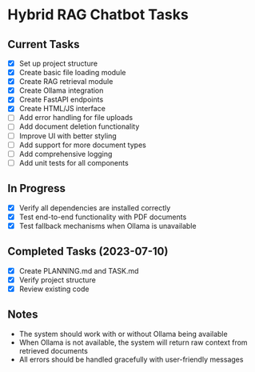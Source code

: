 # Hybrid RAG Chatbot Tasks

## Current Tasks

- [x] Set up project structure
- [x] Create basic file loading module
- [x] Create RAG retrieval module
- [x] Create Ollama integration
- [x] Create FastAPI endpoints
- [x] Create HTML/JS interface
- [ ] Add error handling for file uploads
- [ ] Add document deletion functionality
- [ ] Improve UI with better styling
- [ ] Add support for more document types
- [ ] Add comprehensive logging
- [ ] Add unit tests for all components

## In Progress

- [x] Verify all dependencies are installed correctly
- [x] Test end-to-end functionality with PDF documents
- [x] Test fallback mechanisms when Ollama is unavailable

## Completed Tasks (2023-07-10)

- [x] Create PLANNING.md and TASK.md
- [x] Verify project structure
- [x] Review existing code

## Notes

- The system should work with or without Ollama being available
- When Ollama is not available, the system will return raw context from retrieved documents
- All errors should be handled gracefully with user-friendly messages 